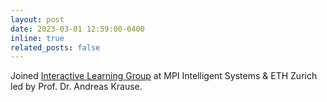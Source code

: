 ```yaml
---
layout: post
date: 2023-03-01 12:59:00-0400
inline: true
related_posts: false
---
```


Joined [Interactive Learning Group](https://is.mpg.de/en/interactive-learning-group) at MPI Intelligent Systems & ETH Zurich led by Prof. Dr. Andreas Krause.
